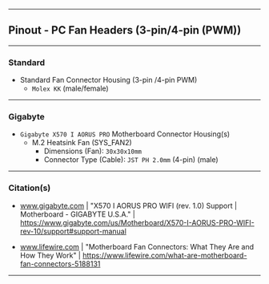 <!-- ------------------------------------------------------------ ---

This file (on GitHub):   https://github.com/mcavallo-git/Coding/blob/main/pinouts/pinout%20-%20pc-fan-headers._README.md

--- ------------------------------------------------------------- -->

***

## Pinout - PC Fan Headers (3-pin/4-pin (PWM))

***

### Standard

- Standard Fan Connector Housing (3-pin /4-pin PWM)
  - `Molex KK` (male/female)

***

### Gigabyte

- `Gigabyte X570 I AORUS PRO` Motherboard Connector Housing(s)
  - M.2 Heatsink Fan (SYS_FAN2)
    - Dimensions (Fan):  `30x30x10mm`
    - Connector Type (Cable):  `JST PH 2.0mm` (4-pin) (male)

***

### Citation(s)

- www.gigabyte.com  |  "X570 I AORUS PRO WIFI (rev. 1.0) Support | Motherboard - GIGABYTE U.S.A."  |  https://www.gigabyte.com/us/Motherboard/X570-I-AORUS-PRO-WIFI-rev-10/support#support-manual

- www.lifewire.com  |  "Motherboard Fan Connectors: What They Are and How They Work"  |  https://www.lifewire.com/what-are-motherboard-fan-connectors-5188131

***